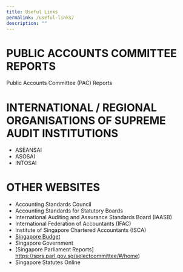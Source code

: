 ```yaml
---
title: Useful Links
permalink: /useful-links/
description: ""
---
```

# PUBLIC ACCOUNTS COMMITTEE REPORTS
Public Accounts Committee (PAC) Reports

# INTERNATIONAL / REGIONAL ORGANISATIONS OF SUPREME AUDIT INSTITUTIONS
- ASEANSAI
- ASOSAI
- INTOSAI

# OTHER WEBSITES
- Accounting Standards Council
- Accounting Standards for Statutory Boards
- International Auditing and Assurance Standards Board (IAASB)
- International Federation of Accountants (IFAC)
- Institute of Singapore Chartered Accountants (ISCA)
- [Singapore Budget](https://www.mof.gov.sg/singaporebudget)
- Singapore Government
- [Singapore Parliament Reports] https://sprs.parl.gov.sg/selectcommittee/#/home)
- Singapore Statutes Online